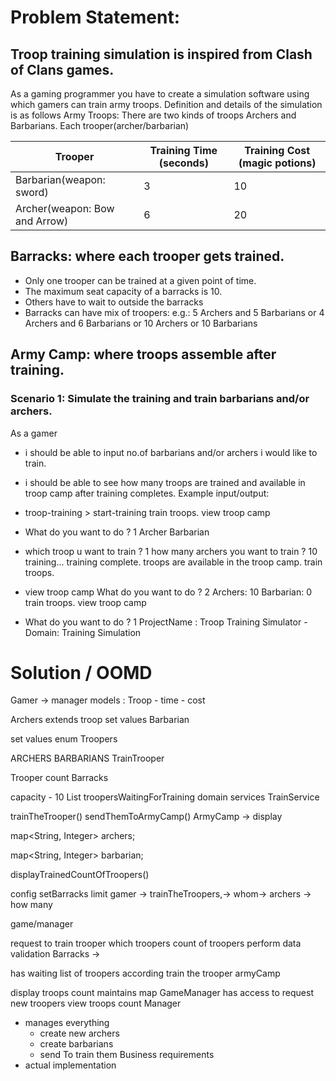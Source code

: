 # Problem Statement: 
## Troop training simulation is inspired from Clash of Clans games.

As a gaming programmer you have to create a simulation software using which gamers can train army troops. Definition and details of the simulation is as follows Army Troops:
There are two kinds of troops Archers and Barbarians. Each trooper(archer/barbarian)


| Trooper	                      | Training Time (seconds)	 | Training Cost (magic potions) |
|-------------------------------|--------------------------|-------------------------------|
| Barbarian(weapon: sword)      | 	3	                      | 10                            |                          |                               |
| Archer(weapon: Bow and Arrow) | 6	                       | 20                            |   


## Barracks: where each trooper gets trained.
- Only one trooper can be trained at a given point of time.
- The maximum seat capacity of a barracks is 10.
- Others have to wait to outside the barracks
- Barracks can have mix of troopers: e.g.: 5 Archers and 5 Barbarians or 4 Archers and 6 Barbarians or 10 Archers or 10 Barbarians

## Army Camp: where troops assemble after training.

### Scenario 1: Simulate the training and train barbarians and/or archers.
As a gamer

- i should be able to input no.of barbarians and/or archers i would like to train.

- i should be able to see how many troops are trained and available in troop camp after training completes. Example input/output:

- troop-training > start-training
train troops.
view troop camp

- What do you want to do ? 1
Archer
Barbarian

- which troop u want to train ? 1
how many archers you want to train ? 10
training...
training complete. troops are available in the troop camp.
train troops.

- view troop camp
What do you want to do ? 2
Archers: 10
Barbarian: 0
train troops.
view troop camp

- What do you want to do ? 1
ProjectName : Troop Training Simulator - Domain: Training Simulation

# Solution / OOMD 

Gamer -> manager
models :
Troop
    - time
    - cost

Archers extends troop 
set values
Barbarian

set values
enum Troopers

ARCHERS
BARBARIANS
TrainTrooper

Trooper
count
Barracks

capacity - 10
List troopersWaitingForTraining
domain services
TrainService

trainTheTrooper()
sendThemToArmyCamp()
ArmyCamp -> display

map<String, Integer> archers;

map<String, Integer> barbarian;

displayTrainedCountOfTroopers()

config
setBarracks limit
gamer -> trainTheTroopers,-> whom-> archers -> how many

game/manager

request to train trooper
which troopers
count of troopers
perform data validation
Barracks ->

has waiting list of troopers
according train the trooper
armyCamp

display troops count
maintains map
GameManager
has access to
request new troopers
view troops count
Manager
- manages everything
    - create new archers
    - create barbarians
    - send To train them
      Business requirements
- actual implementation